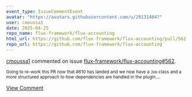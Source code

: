 ```yaml
---
event_type: IssueCommentEvent
avatar: "https://avatars.githubusercontent.com/u/20131404?"
user: cmoussa1
date: 2025-04-25
repo_name: flux-framework/flux-accounting
html_url: https://github.com/flux-framework/flux-accounting/pull/562
repo_url: https://github.com/flux-framework/flux-accounting
---
```


<a href='https://github.com/cmoussa1' target='_blank'>cmoussa1</a> commented on issue <a href='https://github.com/flux-framework/flux-accounting/pull/562' target='_blank'>flux-framework/flux-accounting#562</a>.

<small>Going to re-work this PR now that #610 has landed and we now have a `Job` class and a more structured approach to how dependencies are handled in the plugin....</small>

<a href='https://github.com/flux-framework/flux-accounting/pull/562' target='_blank'>View Comment</a>